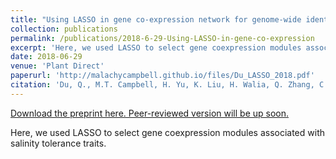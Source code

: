 ```yaml
---
title: "Using LASSO in gene co-expression network for genome-wide identification of gene interactions responding to salt stress in rice"
collection: publications
permalink: /publications/2018-6-29-Using-LASSO-in-gene-co-expression
excerpt: 'Here, we used LASSO to select gene coexpression modules associated with salinity tolerance traits.'
date: 2018-06-29
venue: 'Plant Direct'
paperurl: 'http://malachycampbell.github.io/files/Du_LASSO_2018.pdf'
citation: 'Du, Q., M.T. Campbell, H. Yu, K. Liu, H. Walia, Q. Zhang, C. Zhang. (2018) Using LASSO in gene co-expression network for genome-wide identification of gene interactions responding to salt stress in rice. Plant Direct.'
---
```


<a href='http://malachycampbell.github.io/files/Du_LASSO_2018.pdf'>Download the preprint here. Peer-reviewed version will be up soon.</a>

Here, we used LASSO to select gene coexpression modules associated with salinity tolerance traits.
